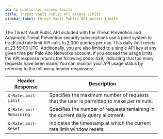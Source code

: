 ```yaml
---
id: tp-public-api-access-limits
title: Threat Vault Public API Access Limits
sidebar_label: Threat Vault Public API Access Limits
---
```


The Threat Vault Public API included with the Threat Prevention and Advanced Threat Prevention security subscriptions use a point system to track and rate limit API calls to 2,000 queries per day. This daily limit resets at 23:59:00 UTC. Additionally, you are also limited to a single API key at any given time per Palo Alto Networks account. If you exceed the usage limits, the API response returns the following code: 429, indicating that too many requests have been made. You can monitor your API usage status by referring to the following header responses:

| Header Response                          |  Description                       |
| ------------------------------------     | ---------------------------------  |
| `X-RateLimit-Limit`                      | Specifies the maximum number of requests that the user is permitted to make per minute. |
| `X-RateLimit-Remaining`                  | Specifies the number of requests remaining in the current daily query allotment. |
| `X-RateLimit-Reset`                      | Indicates the timestamp at which the current rate limit window resets. |